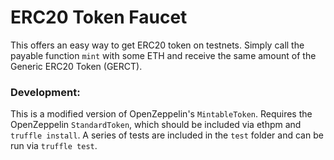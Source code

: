 # ERC20 Token Faucet
This offers an easy way to get ERC20 token on testnets. Simply call the payable function `mint` with some ETH and receive the same amount of the Generic ERC20 Token (GERCT).

### Development:
This is a modified version of OpenZeppelin's `MintableToken`. Requires the OpenZeppelin `StandardToken`, which should be included via ethpm and `truffle install`. A series of tests are included in the `test` folder and can be run via `truffle test`.
